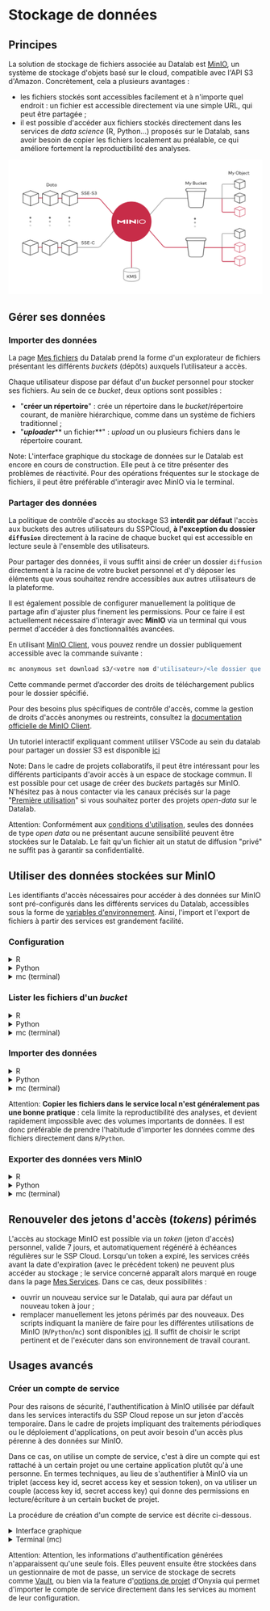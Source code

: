 # Stockage de données

## Principes

La solution de stockage de fichiers associée au Datalab est [MinIO](https://min.io), un système de stockage d'objets basé sur le cloud, compatible avec l'API S3 d'Amazon. Concrètement, cela a plusieurs avantages :

-   les fichiers stockés sont accessibles facilement et à n'importe quel endroit : un fichier est accessible directement via une simple URL, qui peut être partagée ;
-   il est possible d'accéder aux fichiers stockés directement dans les services de _data science_ (R, Python...) proposés sur le Datalab, sans avoir besoin de copier les fichiers localement au préalable, ce qui améliore fortement la reproductibilité des analyses.

![MinIO Schema](./img/minio.svg)

## Gérer ses données

### Importer des données

La page [Mes fichiers](https://datalab.sspcloud.fr/my-files/) du Datalab prend la forme d'un explorateur de fichiers présentant les différents _buckets_ (dépôts) auxquels l’utilisateur a accès.

Chaque utilisateur dispose par défaut d'un _bucket_ personnel pour stocker ses fichiers. Au sein de ce _bucket_, deux options sont possibles :

-   "**créer un répertoire**" : crée un répertoire dans le _bucket_/répertoire courant, de manière hiérarchique, comme dans un système de fichiers traditionnel ;
-   "_**uploader**_** un fichier**" : _upload_ un ou plusieurs fichiers dans le répertoire courant.

Note: L'interface graphique du stockage de données sur le Datalab est encore en cours de construction. Elle peut à ce titre présenter des problèmes de réactivité. Pour des opérations fréquentes sur le stockage de fichiers, il peut être préférable d'interagir avec MinIO via le terminal.

### Partager des données

La politique de contrôle d'accès au stockage S3 **interdit par défaut** l'accès aux buckets des autres utilisateurs du SSPCloud,
**à l'exception du dossier `diffusion`** directement à la racine de chaque bucket qui est accessible en lecture seule à l'ensemble des utilisateurs.

Pour partager des données, il vous suffit ainsi de créer un dossier `diffusion` directement à la racine de votre bucket personnel
et d'y déposer les éléments que vous souhaitez rendre accessibles aux autres utilisateurs de la plateforme.

Il est également possible de configurer manuellement la politique de partage afin d'ajuster plus finement les permissions.
Pour ce faire il est actuellement nécessaire d'interagir avec **MinIO** via un terminal qui vous permet d'accéder à des fonctionnalités avancées.

En utilisant [MinIO Client](https://min.io/docs/minio/linux/reference/minio-mc.html), vous pouvez rendre un dossier publiquement accessible avec la commande suivante :

```bash
mc anonymous set download s3/<votre nom d'utilisateur>/<le dossier que vous voulez rendre publique>
```

Cette commande permet d’accorder des droits de téléchargement publics pour le dossier spécifié.

Pour des besoins plus spécifiques de contrôle d'accès, comme la gestion de droits d'accès anonymes ou restreints,
consultez la [documentation officielle de MinIO Client](https://min.io/docs/minio/linux/reference/minio-mc/mc-anonymous.html).

Un tutoriel interactif expliquant comment utiliser VSCode au sein du datalab pour partager un dossier S3
est disponible [ici](https://app.tango.us/app/workflow/Mettre-un-dossier-S3-en-publique-90b131c8ebff4a71904d1b0bdf3e108b)

Note: Dans le cadre de projets collaboratifs, il peut être intéressant pour les différents participants d'avoir accès à un espace de stockage commun.
Il est possible pour cet usage de créer des _buckets_ partagés sur MinIO.
N'hésitez pas à nous contacter via les canaux précisés sur la page "[Première utilisation](discover.qmd)" si vous souhaitez porter des projets _open-data_ sur le Datalab.

Attention: Conformément aux [conditions d'utilisation](https://datalab.sspcloud.fr/custom-resources/tos_en.md), seules des données de type _open data_ ou ne présentant aucune sensibilité peuvent être stockées sur le Datalab.
Le fait qu'un fichier ait un statut de diffusion "privé" ne suffit pas à garantir sa confidentialité.

## Utiliser des données stockées sur MinIO

Les identifiants d'accès nécessaires pour accéder à des données sur MinIO sont pré-configurés dans les différents services du Datalab, accessibles sous la forme de [variables d'environnement](./secrets_fr.md). Ainsi, l'import et l'export de fichiers à partir des services est grandement facilité.

### Configuration

<details>
<summary>R</summary>

En R, l'interaction avec un système de fichiers compatible S3 est rendu possible par la librairie `aws.s3`.

```r
library(aws.s3)
```

</details>

<details>
<summary>Python</summary>

En Python, l'interaction avec un système de fichiers compatible S3 est rendu possible par deux librairies :

-   [Boto3](https://boto3.amazonaws.com/v1/documentation/api/latest/index.html), une librairie créée et maintenue par Amazon ;
-   [S3Fs](https://s3fs.readthedocs.io/en/latest/), une librairie qui permet d'interagir avec les fichiers stockés à l'instar d'un _filesystem_ classique.

Pour cette raison et parce que S3Fs est utilisée par défaut par la librairie [pandas](https://pandas.pydata.org) pour gérer les connections S3, nous allons présenter la gestion du stockage sur MinIO via Python à travers cette librairie.

```python
import os
import s3fs

# Create filesystem object
S3_ENDPOINT_URL = "https://" + os.environ["AWS_S3_ENDPOINT"]
fs = s3fs.S3FileSystem(client_kwargs={'endpoint_url': S3_ENDPOINT_URL})
```

</details>

<details>
<summary>mc (terminal)</summary>

MinIO propose un client en ligne de commande (`mc`) qui permet d’interagir avec le système de stockage à la manière d'un _filesystem_ UNIX classique. Ce client est installé par défaut et accessible via un terminal dans les différents services du Datalab.

Le client MinIO propose les commandes UNIX de base, telles que ls, cat, cp, etc. La liste complète est disponible dans la [documentation du client](https://docs.min.io/docs/minio-client-complete-guide.html).

</details>

### Lister les fichiers d'un _bucket_

<details>
<summary>R</summary>

```r
aws.s3::get_bucket("donnees-insee", region = "")
```

</details>

<details>
<summary>Python</summary>

```python
fs.ls("donnees-insee")
```

</details>

<details>
<summary>mc (terminal)</summary>

Le stockage du Datalab est accessible via l'alias `s3`. Par exemple, pour lister les fichiers du bucket `donnees-insee` :

```bash
mc ls s3/donnees-insee
```

</details>

### Importer des données

<details>
<summary>R</summary>

```r
BUCKET <- "donnees-insee"
FILE_KEY_S3 <- "diffusion/BPE/2019/BPE_ENS.csv"

df <-
  aws.s3::s3read_using(
    FUN = readr::read_delim,
    # Mettre les options de FUN ici
    delim = ";",
    object = FILE_KEY_S3,
    bucket = BUCKET,
    opts = list("region" = "")
  )
```

</details>

<details>
<summary>Python</summary>

Le package S3Fs permet d'interagir avec les fichiers stockés sur MinIO comme s'il s'agissait de fichiers locaux. La syntaxe est donc très familière pour les utilisateurs de Python. Par exemple, pour importer/exporter des données tabulaires via `pandas` :

```python
import pandas as pd

BUCKET = "donnees-insee"
FILE_KEY_S3 = "diffusion/BPE/2019/BPE_ENS.csv"
FILE_PATH_S3 = BUCKET + "/" + FILE_KEY_S3

with fs.open(FILE_PATH_S3, mode="rb") as file_in:
    df_bpe = pd.read_csv(file_in, sep=";")
```

</details>

<details>
<summary>mc (terminal)</summary>

Pour copier les données d'un bucket sur MinIO vers le service local :

```bash
mc cp s3/donnees-insee/diffusion/BPE/2019/BPE_ENS.csv ./BPE_ENS.csv
```

</details>

Attention: **Copier les fichiers dans le service local n'est généralement pas une bonne pratique** : cela limite la reproductibilité des analyses, et devient rapidement impossible avec des volumes importants de données. Il est donc préférable de prendre l'habitude d'importer les données comme des fichiers directement dans `R`/`Python`.

### Exporter des données vers MinIO

<details>
<summary>R</summary>

```r
BUCKET_OUT = "<mon_bucket>"
FILE_KEY_OUT_S3 = "mon_dossier/BPE_ENS.csv"

aws.s3::s3write_using(
    df,
    FUN = readr::write_csv,
    object = FILE_KEY_OUT_S3,
    bucket = BUCKET_OUT,
    opts = list("region" = "")
)
```

</details>

<details>
<summary>Python</summary>

```python
BUCKET_OUT = "<mon_bucket>"
FILE_KEY_OUT_S3 = "mon_dossier/BPE_ENS.csv"
FILE_PATH_OUT_S3 = BUCKET_OUT + "/" + FILE_KEY_OUT_S3

with fs.open(FILE_PATH_OUT_S3, 'w') as file_out:
    df_bpe.to_csv(file_out)
```

</details>

<details>
<summary>mc (terminal)</summary>

Pour copier les données du service local vers un bucket sur MinIO:

```bash
mc cp chemin/local/vers/mon/fichier.csv s3/<mon_bucket>/chemin/distant/vers/mon/fichier.csv
```

</details>

## Renouveler des jetons d'accès (_tokens_) périmés

L'accès au stockage MinIO est possible via un _token_ (jeton d'accès) personnel, valide 7 jours, et automatiquement régénéré à échéances régulières sur le SSP Cloud. Lorsqu'un token a expiré, les services créés avant la date d'expiration (avec le précédent token) ne peuvent plus accéder au stockage ; le service concerné apparaît alors marqué en rouge dans la page [Mes Services](https://datalab.sspcloud.fr/my-services). Dans ce cas, deux possibilités :

-   ouvrir un nouveau service sur le Datalab, qui aura par défaut un nouveau token à jour ;
-   remplacer manuellement les jetons périmés par des nouveaux. Des scripts indiquant la manière de faire pour les différentes utilisations de MinIO (`R`/`Python`/`mc`) sont disponibles [ici](https://datalab.sspcloud.fr/account/storage). Il suffit de choisir le script pertinent et de l'exécuter dans son environnement de travail courant.

## Usages avancés

### Créer un compte de service

Pour des raisons de sécurité, l'authentification à MinIO utilisée par défault dans les services interactifs du SSP Cloud repose un sur jeton d'accès temporaire.
Dans le cadre de projets impliquant des traitements périodiques ou le déploiement d'applications, on peut avoir besoin d'un accès plus pérenne à des données sur MinIO.

Dans ce cas, on utilise un compte de service, c'est à dire un compte qui est rattaché à un certain projet ou une certaine application plutôt qu'à une personne. En termes techniques, au lieu de s'authentifier à MinIO via un triplet (access key id, secret access key et session token), on va utiliser un couple (access key id, secret access key) qui donne des permissions en lecture/écriture à un certain bucket de projet.

La procédure de création d'un compte de service est décrite ci-dessous.

<details>
<summary>Interface graphique</summary>

-   Ouvrir la [console MinIO](https://minio-console.lab.sspcloud.fr)
-   Ouvrir l'onglet `Access Keys`
-   Les informations du compte de service sont pré-générées. Il est possible de modifier l'access-key pour lui donner un nom plus simple.
-   La `policy` précisant les droits est également pré-générée. Idéalement, on restreint la policy pour qu'elle ne concerne que le/les bucket(s) du projet.
-   Une fois le compte de service généré, l'access-key et la secret-access-key peuvent être utilisées pour authentifier les services / applications au bucket spécifié

</details>

<details>
<summary>Terminal (mc)</summary>

-   Créer un service sur le SSP Cloud avec des accès MinIO à jour. Confirmer que la connection fonctionne avec :

```bash
mc ls s3/<nom_utilisateur>
```

-   Générer un fichier `policy.json` avec le contenu suivant, en remplaçant (deux fois) `projet-<mon_projet>` par le nom du bucket concerné :

```json
{
    "Version": "2012-10-17",
    "Statement": [
        {
            "Effect": "Allow",
            "Action": ["s3:*"],
            "Resource": [
                "arn:aws:s3:::projet-<mon_projet>",
                "arn:aws:s3:::projet-<mon_projet>/*"
            ]
        }
    ]
}
```

-   Dans un terminal, générer le compte de service avec la commande suivante :

```bash
mc admin accesskey create s3 $AWS_ACCESS_KEY_ID --access-key="<access-key>" --secret-key="<secret-access-key>" --policy="policy.json"
```

en remplaçant `<access-key>` et `<secret-access-key>` par des noms de votre choix. Idéalement, on donnera un nom simple comme access-key (ex : `sa-projet-nomduprojet`) mais une clé complexe comme secret-access-key, générable par exemple avec le client `gpg` :

```bash
gpg --gen-random --armor 1 16
```

-   Vous pouvez désormais utiliser l'access-key et la secret-access-key pour authentifier les services / applications au bucket spécifié.

</details>

Attention: Attention, les informations d'authentification générées n'apparaissent qu'une seule fois. Elles peuvent ensuite être stockées dans un gestionnaire de mot de passe, un service de stockage de secrets comme [Vault](https://datalab.sspcloud.fr/my-secrets), ou bien via la feature d'[options de projet](https://datalab.sspcloud.fr/project-settings) d'Onyxia qui permet d'importer le compte de service directement dans les services au moment de leur configuration.
